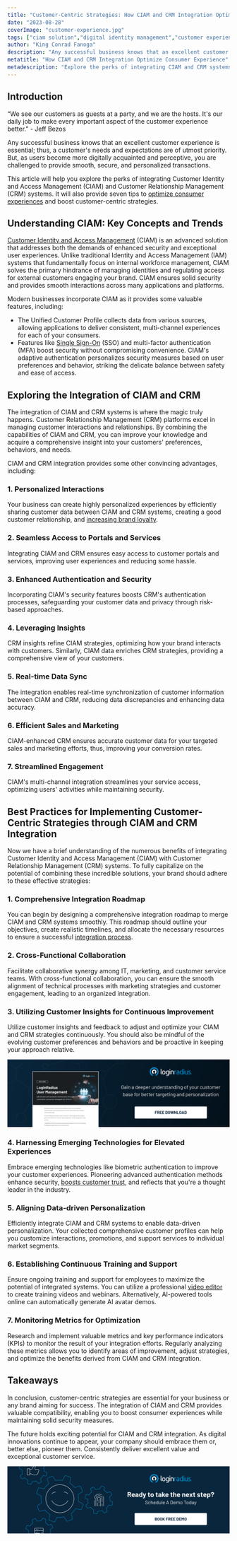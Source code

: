 ```yaml
---
title: "Customer-Centric Strategies: How CIAM and CRM Integration Optimize Consumer Experience"
date: "2023-08-28"
coverImage: "customer-experience.jpg"
tags: ["ciam solution","digital identity management","customer experience"]
author: "King Conrad Fanoga"
description: "Any successful business knows that an excellent customer experience is essential; thus, a customer's needs and expectations are of utmost priority. Learn how to optimize your consumer experiences and boost customer-centric strategies."
metatitle: "How CIAM and CRM Integration Optimize Consumer Experience"
metadescription: "Explore the perks of integrating CIAM and CRM systems. Also, learn how to optimize consumer experiences and boost customer-centric strategies."
---
```

## Introduction

“We see our customers as guests at a party, and we are the hosts. It's our daily job to make every important aspect of the customer experience better.” - Jeff Bezos

Any successful business knows that an excellent customer experience is essential; thus, a customer's needs and expectations are of utmost priority. But, as users become more digitally acquainted and perceptive, you are challenged to provide smooth, secure, and personalized transactions.

This article will help you explore the perks of integrating Customer Identity and Access Management (CIAM) and Customer Relationship Management (CRM) systems. It will also provide seven tips to [optimize consumer experiences](https://www.loginradius.com/blog/growth/how-to-improve-the-customer-xperience/) and boost customer-centric strategies.

## Understanding CIAM: Key Concepts and Trends

[Customer Identity and Access Management](https://www.loginradius.com/blog/identity/customer-identity-and-access-management/) (CIAM) is an advanced solution that addresses both the demands of enhanced security and exceptional user experiences. Unlike traditional Identity and Access Management (IAM) systems that fundamentally focus on internal workforce management, CIAM solves the primary hindrance of managing identities and regulating access for external customers engaging your brand. CIAM ensures solid security and provides smooth interactions across many applications and platforms.

Modern businesses incorporate CIAM as it provides some valuable features, including:

* The Unified Customer Profile collects data from various sources, allowing applications to deliver consistent, multi-channel experiences for each of your consumers.
* Features like [Single Sign-On](https://www.loginradius.com/single-sign-on/) (SSO) and multi-factor authentication (MFA) boost security without compromising convenience. CIAM's adaptive authentication personalizes security measures based on user preferences and behavior, striking the delicate balance between safety and ease of access.

## Exploring the Integration of CIAM and CRM

The integration of CIAM and CRM systems is where the magic truly happens. Customer Relationship Management (CRM) platforms excel in managing customer interactions and relationships. By combining the capabilities of CIAM and CRM, you can improve your knowledge and acquire a comprehensive insight into your customers' preferences, behaviors, and needs.

CIAM and CRM integration provides some other convincing advantages, including:

### 1. Personalized Interactions

Your business can create highly personalized experiences by efficiently sharing customer data between CIAM and CRM systems, creating a good customer relationship, and [increasing brand loyalty](https://www.loginradius.com/blog/growth/ciam-improves-customer-trust-and-loyalty/).

### 2. Seamless Access to Portals and Services

Integrating CIAM and CRM ensures easy access to customer portals and services, improving user experiences and reducing some hassle.

### 3. Enhanced Authentication and Security

Incorporating CIAM's security features boosts CRM's authentication processes, safeguarding your customer data and privacy through risk-based approaches.

### 4. Leveraging Insights

CRM insights refine CIAM strategies, optimizing how your brand interacts with customers. Similarly, CIAM data enriches CRM strategies, providing a comprehensive view of your customers.

### 5. Real-time Data Sync

The integration enables real-time synchronization of customer information between CIAM and CRM, reducing data discrepancies and enhancing data accuracy.

### 6. Efficient Sales and Marketing

CIAM-enhanced CRM ensures accurate customer data for your targeted sales and marketing efforts, thus, improving your conversion rates.

### 7. Streamlined Engagement

CIAM's multi-channel integration streamlines your service access, optimizing users' activities while maintaining security.


## Best Practices for Implementing Customer-Centric Strategies through CIAM and CRM Integration

Now we have a brief understanding of the numerous benefits of integrating Customer Identity and Access Management (CIAM) with Customer Relationship Management (CRM) systems. To fully capitalize on the potential of combining these incredible solutions, your brand should adhere to these effective strategies:

### 1. Comprehensive Integration Roadmap

You can begin by designing a comprehensive integration roadmap to merge CIAM and CRM systems smoothly. This roadmap should outline your objectives, create realistic timelines, and allocate the necessary resources to ensure a successful [integration process](https://www.loginradius.com/cloud-integrations/).

### 2. Cross-Functional Collaboration

Facilitate collaborative synergy among IT, marketing, and customer service teams. With cross-functional collaboration, you can ensure the smooth alignment of technical processes with marketing strategies and customer engagement, leading to an organized integration.

### 3. Utilizing Customer Insights for Continuous Improvement

Utilize customer insights and feedback to adjust and optimize your CIAM and CRM strategies continuously. You should also be mindful of the evolving customer preferences and behaviors and be proactive in keeping your approach relative.

[![DS-user-management](DS-user-management.png)](https://www.loginradius.com/resource/loginradius-ciam-user-management/)

### 4. Harnessing Emerging Technologies for Elevated Experiences

Embrace emerging technologies like biometric authentication to improve your customer experiences. Pioneering advanced authentication methods enhance security, [boosts customer trust](https://www.loginradius.com/customer-security/), and reflects that you're a thought leader in the industry.

### 5. Aligning Data-driven Personalization

Efficiently integrate CIAM and CRM systems to enable data-driven personalization. Your collected comprehensive customer profiles can help you customize interactions, promotions, and support services to individual market segments.

### 6. Establishing Continuous Training and Support

Ensure ongoing training and support for employees to maximize the potential of integrated systems. You can utilize a professional <a rel="nofollow" href="https://www.veed.io/tools/video-editor">video editor</a> to create training videos and webinars. Alternatively, AI-powered tools online can automatically generate AI avatar demos.

### 7. Monitoring Metrics for Optimization

Research and implement valuable metrics and key performance indicators (KPIs) to monitor the result of your integration efforts. Regularly analyzing these metrics allows you to identify areas of improvement, adjust strategies, and optimize the benefits derived from CIAM and CRM integration.

## Takeaways

In conclusion, customer-centric strategies are essential for your business or any brand aiming for success. The integration of CIAM and CRM provides valuable compatibility, enabling you to boost consumer experiences while maintaining solid security measures.

The future holds exciting potential for CIAM and CRM integration. As digital innovations continue to appear, your company should embrace them or, better else, pioneer them. Consistently deliver excellent value and exceptional customer service.

[![book-a-demo-loginradius](../../assets/book-a-demo-loginradius.png)](https://www.loginradius.com/book-a-demo/)
